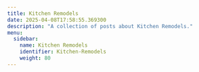```yaml
---
title: Kitchen Remodels
date: 2025-04-08T17:58:55.369300
description: "A collection of posts about Kitchen Remodels."
menu:
  sidebar:
    name: Kitchen Remodels
    identifier: Kitchen-Remodels
    weight: 80
---
```

